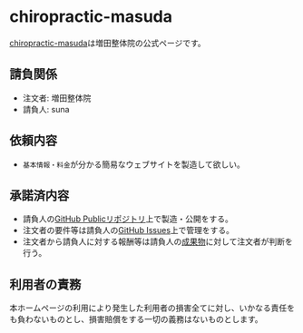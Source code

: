 # chiropractic-masuda
[chiropractic-masuda](https://ghsable.github.io/chiropractic-masuda/)は増田整体院の公式ページです。

## 請負関係
* 注文者: 増田整体院
* 請負人: suna

## 依頼内容
* `基本情報・料金`が分かる簡易なウェブサイトを製造して欲しい。

## 承諾済内容
* 請負人の[GitHub Publicリポジトリ](https://github.com/ghsable/chiropractic-masuda)上で製造・公開をする。
* 注文者の要件等は請負人の[GitHub Issues](https://github.com/ghsable/chiropractic-masuda/issues)上で管理をする。
* 注文者から請負人に対する報酬等は請負人の[成果物](https://ghsable.github.io/chiropractic-masuda/)に対して注文者が判断を行う。

## 利用者の責務
本ホームページの利用により発生した利用者の損害全てに対し、いかなる責任をも負わないものとし、損害賠償をする一切の義務はないものとします。
